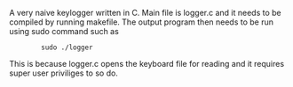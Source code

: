 A very naive keylogger written in C.
Main file is logger.c and it needs to be compiled by running makefile.
The output program then needs to be run using sudo command such as 

            sudo ./logger

This is because logger.c opens the keyboard file for reading and it requires 
super user priviliges to so do. 
